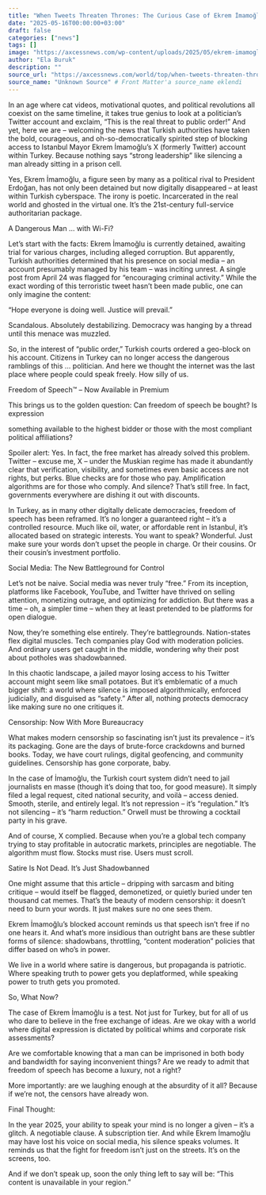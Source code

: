 ```yaml
---
title: "When Tweets Threaten Thrones: The Curious Case of Ekrem İmamoğlu and the Price of Free Speech"
date: "2025-05-16T00:00:00+03:00"
draft: false
categories: ["news"]
tags: []
image: "https://axcessnews.com/wp-content/uploads/2025/05/ekrem-imamoglu-free-speech.jpg"
author: "Ela Buruk"
description: ""
source_url: "https://axcessnews.com/world/top/when-tweets-threaten-thrones-the-curious-case-of-ekrem-imamoglu-and-the-price-of-free-speech_22333/"
source_name: "Unknown Source" # Front Matter'a source_name eklendi
---
```

In an age where cat videos, motivational quotes, and political revolutions all coexist on the same timeline, it takes true genius to look at a politician’s Twitter account and exclaim, “This is the real threat to public order!” And yet, here we are – welcoming the news that Turkish authorities have taken the bold, courageous, and oh-so-democratically spirited step of blocking access to Istanbul Mayor Ekrem İmamoğlu’s X (formerly Twitter) account within Turkey. Because nothing says “strong leadership” like silencing a man already sitting in a prison cell.

Yes, Ekrem İmamoğlu, a figure seen by many as a political rival to President Erdoğan, has not only been detained but now digitally disappeared – at least within Turkish cyberspace. The irony is poetic. Incarcerated in the real world and ghosted in the virtual one. It’s the 21st-century full-service authoritarian package.

A Dangerous Man … with Wi-Fi?

Let’s start with the facts: Ekrem İmamoğlu is currently detained, awaiting trial for various charges, including alleged corruption. But apparently, Turkish authorities determined that his presence on social media – an account presumably managed by his team – was inciting unrest. A single post from April 24 was flagged for “encouraging criminal activity.” While the exact wording of this terroristic tweet hasn’t been made public, one can only imagine the content:

“Hope everyone is doing well. Justice will prevail.”

Scandalous. Absolutely destabilizing. Democracy was hanging by a thread until this menace was muzzled.

So, in the interest of “public order,” Turkish courts ordered a geo-block on his account. Citizens in Turkey can no longer access the dangerous ramblings of this … politician. And here we thought the internet was the last place where people could speak freely. How silly of us.

Freedom of Speech™ – Now Available in Premium

This brings us to the golden question: Can freedom of speech be bought? Is expression

something available to the highest bidder or those with the most compliant political affiliations?

Spoiler alert: Yes. In fact, the free market has already solved this problem. Twitter – excuse me, X – under the Muskian regime has made it abundantly clear that verification, visibility, and sometimes even basic access are not rights, but perks. Blue checks are for those who pay. Amplification algorithms are for those who comply. And silence? That’s still free. In fact, governments everywhere are dishing it out with discounts.

In Turkey, as in many other digitally delicate democracies, freedom of speech has been reframed. It’s no longer a guaranteed right – it’s a controlled resource. Much like oil, water, or affordable rent in Istanbul, it’s allocated based on strategic interests. You want to speak? Wonderful. Just make sure your words don’t upset the people in charge. Or their cousins. Or their cousin’s investment portfolio.

Social Media: The New Battleground for Control

Let’s not be naive. Social media was never truly “free.” From its inception, platforms like Facebook, YouTube, and Twitter have thrived on selling attention, monetizing outrage, and optimizing for addiction. But there was a time – oh, a simpler time – when they at least pretended to be platforms for open dialogue.

Now, they’re something else entirely. They’re battlegrounds. Nation-states flex digital muscles. Tech companies play God with moderation policies. And ordinary users get caught in the middle, wondering why their post about potholes was shadowbanned.

In this chaotic landscape, a jailed mayor losing access to his Twitter account might seem like small potatoes. But it’s emblematic of a much bigger shift: a world where silence is imposed algorithmically, enforced judicially, and disguised as “safety.” After all, nothing protects democracy like making sure no one critiques it.

Censorship: Now With More Bureaucracy

What makes modern censorship so fascinating isn’t just its prevalence – it’s its packaging. Gone are the days of brute-force crackdowns and burned books. Today, we have court rulings, digital geofencing, and community guidelines. Censorship has gone corporate, baby.

In the case of İmamoğlu, the Turkish court system didn’t need to jail journalists en masse (though it’s doing that too, for good measure). It simply filed a legal request, cited national security, and voilà – access denied. Smooth, sterile, and entirely legal. It’s not repression – it’s “regulation.” It’s not silencing – it’s “harm reduction.” Orwell must be throwing a cocktail party in his grave.

And of course, X complied. Because when you’re a global tech company trying to stay profitable in autocratic markets, principles are negotiable. The algorithm must flow. Stocks must rise. Users must scroll.

Satire Is Not Dead. It’s Just Shadowbanned

One might assume that this article – dripping with sarcasm and biting critique – would itself be flagged, demonetized, or quietly buried under ten thousand cat memes. That’s the beauty of modern censorship: it doesn’t need to burn your words. It just makes sure no one sees them.

Ekrem İmamoğlu’s blocked account reminds us that speech isn’t free if no one hears it. And what’s more insidious than outright bans are these subtler forms of silence: shadowbans, throttling, “content moderation” policies that differ based on who’s in power.

We live in a world where satire is dangerous, but propaganda is patriotic. Where speaking truth to power gets you deplatformed, while speaking power to truth gets you promoted.

So, What Now?

The case of Ekrem İmamoğlu is a test. Not just for Turkey, but for all of us who dare to believe in the free exchange of ideas. Are we okay with a world where digital expression is dictated by political whims and corporate risk assessments?

Are we comfortable knowing that a man can be imprisoned in both body and bandwidth for saying inconvenient things? Are we ready to admit that freedom of speech has become a luxury, not a right?

More importantly: are we laughing enough at the absurdity of it all? Because if we’re not, the censors have already won.

Final Thought:

In the year 2025, your ability to speak your mind is no longer a given – it’s a glitch. A negotiable clause. A subscription tier. And while Ekrem İmamoğlu may have lost his voice on social media, his silence speaks volumes. It reminds us that the fight for freedom isn’t just on the streets. It’s on the screens, too.

And if we don’t speak up, soon the only thing left to say will be: “This content is unavailable in your region.”